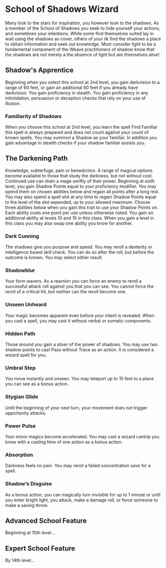 # School of Shadows Wizard

Many look to the stars for inspiration, you however look to the shadows. As a member of the School of Shadows you seek to hide yourself your actions, and sometimes your intentions.  While some find themselves suited lay in wait using the shadows as cover, others of your ilk find the shadows a place to obtain information and seek out knowledge.  Most consider light to be a fundamental component of the Weave practitioners of shadow know that the shadows are not merely a the absence of light but are themselves alive!

## Shadow's Apprentice

Beginning when you select this school at 2nd level, you gain darkvision to a range of 60 feet, or gain an additional 60 feet if you already have darkvision. You gain proficiency in stealth.  You gain proficiency in any intimidation, persuasion or deception checks that rely on your use of illusion.

### Familiarity of Shadows

When you choose this school at 2nd level, you learn the spell Find Familiar this spell is always prepared and does not count against your count of known spells.  You may summon a Shadow as your familiar.  In addition you gain advantage in stealth checks if your shadow familiar assists you.

## The Darkening Path

Knowledge, subterfuge, pain or benediction. A range of magical options become available to those that study the darkness, but not without cost. Continued use can drain a mage swiftly of their power. Beginning at sixth level, you gain Shadow Points equal to your proficiency modifier. You may spend them on chosen abilities below and regain all points after a long rest. You may also spend a spell slot at any time to regain Shadow Points equal to the level of the slot expended, up to your allowed maximum. Choose three abilities below when you gain this trait to use your Shadow Points on. Each ability costs one point per use unless otherwise noted. You gain an additional ability at levels 10 and 15 in this class. When you gain a level in this class you may also swap one ability you know for another.

### Dark Cunning

The shadows give you purpose and speed. You may reroll a dexterity or intelligence based skill check. You can do so after the roll, but before the outcome is known. You may select either result

### Shadowblur

Your form wavers. As a reaction you can force an enemy to reroll a successful attack roll against you that you can see. You cannot force the reroll of a critical hit, but neither can the reroll become one.

### Unseen Unheard

Your magic becomes apparent even before your intent is revealed. When you cast a spell, you may cast it without verbal or somatic components.

### Hidden Path

Those around you gain a sliver of the power of shadows. You may use two shadow points to cast Pass without Trace as an action. It is considered a wizard spell for you.

### Umbral Step

You move instantly and unseen. You may teleport up to 15 feet to a place you can see as a bonus action.

### Stygian Glide

Until the beginning of your next turn, your movement does not trigger opportunity attacks.

### Power Pulse

Your minor magics become accelerated. You may cast a wizard cantrip you know with a casting time of one action as a bonus action.

### Absorption

Darkness feels no pain. You may reroll a failed concentration save for a spell.

### Shadow’s Disguise

As a bonus action, you can magically turn invisible for up to 1 minute or until you enter bright light, you attack, make a damage roll, or force someone to make a saving throw.

## Advanced School Feature

Beginning at 10th level...

## Expert School Feature

By 14th level...

